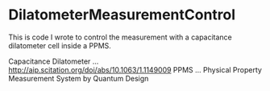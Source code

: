 # DilatometerMeasurementControl

This is code I wrote to control the measurement with a capacitance dilatometer cell inside a PPMS.

Capacitance Dilatometer ... http://aip.scitation.org/doi/abs/10.1063/1.1149009 
PPMS ... Physical Property Measurement System by Quantum Design
